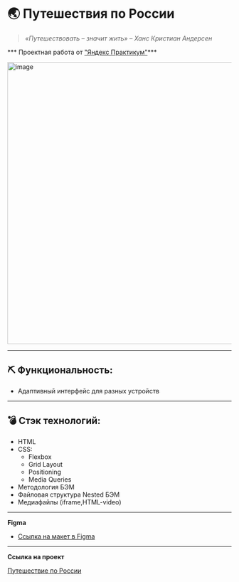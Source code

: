 # 🌏 Путешествия по России

> _«Путешествовать – значит жить» – Ханс Кристиан Андерсен_

*** Проектная работа от ["Яндекс Практикум"](https://practicum.yandex.ru/web/)***

<img width="634" alt="image" src="https://user-images.githubusercontent.com/100767361/192951906-e5dd89f9-49a5-4ab8-909f-eafe41f7ef22.png">

----
## ⛏ Функциональность:
* Адаптивный интерфейс для разных устройств

----

## 💣 Стэк технологий:
* HTML
* CSS:
  + Flexbox
  + Grid Layout
  + Positioning
  + Media Queries
* Методология БЭМ
* Файловая структура Nested БЭМ
* Медиафайлы (iframe,HTML-video)

----


**Figma**

* [Ссылка на макет в Figma](https://www.figma.com/file/5S2WSbEFL6awjVWJ0NWL8Q/Sprint-3_-Russia-_-desktop-mobile?node-id=28503%3A0)
----
**Ссылка на проект**

[Путешествие по России](https://ekaterinavokin.github.io/russian-travel/index.html)
